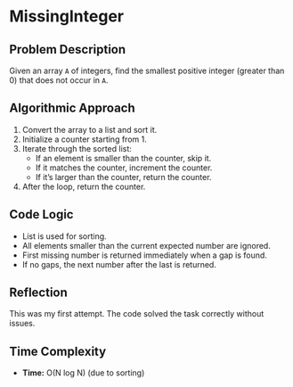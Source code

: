 # MissingInteger

## Problem Description
Given an array `A` of integers, find the smallest positive integer (greater than 0) that does not occur in `A`.

## Algorithmic Approach
1. Convert the array to a list and sort it.
2. Initialize a counter starting from 1.
3. Iterate through the sorted list:
   - If an element is smaller than the counter, skip it.
   - If it matches the counter, increment the counter.
   - If it’s larger than the counter, return the counter.
4. After the loop, return the counter.

## Code Logic
- List is used for sorting.
- All elements smaller than the current expected number are ignored.
- First missing number is returned immediately when a gap is found.
- If no gaps, the next number after the last is returned.

## Reflection
This was my first attempt. The code solved the task correctly without issues.

## Time Complexity
- **Time:** O(N log N) (due to sorting)  

